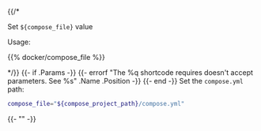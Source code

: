 {{/*

Set `${compose_file}` value

Usage:

{{% docker/compose_file %}}

*/}}
{{- if .Params -}}
  {{-
    errorf
    "The %q shortcode requires doesn't accept parameters. See %s"
    .Name .Position
  -}}
{{- end -}}
Set the `compose.yml` path:

```bash
compose_file="${compose_project_path}/compose.yml"
```

{{- "" -}}
